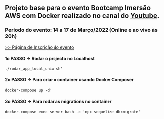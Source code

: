## Projeto base para o evento Bootcamp Imersão AWS com Docker realizado no canal do [Youtube](https://www.youtube.com/c/OregonEAD/featured).

### Período do evento: 14 a 17 de Março/2022 (Online e ao vivo às 20h)

[>> Página de Inscrição do evento](https://inscricao.imersaoaws.com.br)

#### 1o PASSO -> Rodar o projecto no Localhost ####
```
./rodar_app_local_unix.sh'
```
#### 2o PASSO ->  Para criar o container usando Docker Composer ####
```
docker-compose up -d'
```
#### 3o PASSO -> Para rodar as migrations no container ####
```
docker-compose exec server bash -c 'npx sequelize db:migrate'
```

